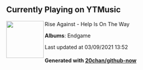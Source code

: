 ## Currently Playing on YTMusic

[<img align="left" width="100" src="https://lh3.googleusercontent.com/vbzlk2m5uuvj6HA6jiXOfqrZq-kO9Fe14CUr52ZVQOfR59kiQ--nGpzrYPzX7rU_GnP8mSsHzV4ZV4YN">](https://music.youtube.com/watch?v=NNWaHH9W-HA)

Rise Against - Help Is On The Way

**Albums**: Endgame

Last updated at 03/09/2021 13:52

#### Generated with [20chan/github-now](https://github.com/20chan/github-now)


<!--
**20chan/20chan** is a ✨ _special_ ✨ repository because its `README.md` (this file) appears on your GitHub profile.

Here are some ideas to get you started:

- 🔭 I’m currently working on ...
- 🌱 I’m currently learning ...
- 👯 I’m looking to collaborate on ...
- 🤔 I’m looking for help with ...
- 💬 Ask me about ...
- 📫 How to reach me: ...
- 😄 Pronouns: ...
- ⚡ Fun fact: ...
-->
